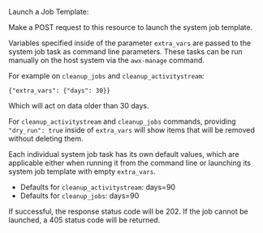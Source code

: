Launch a Job Template:

Make a POST request to this resource to launch the system job template.

Variables specified inside of the parameter `extra_vars` are passed to the
system job task as command line parameters. These tasks can be run manually
on the host system via the `awx-manage` command.

For example on `cleanup_jobs` and `cleanup_activitystream`:

`{"extra_vars": {"days": 30}}`

Which will act on data older than 30 days.

For `cleanup_activitystream` and `cleanup_jobs` commands, providing
`"dry_run": true` inside of `extra_vars` will show items that will be
removed without deleting them.

Each individual system job task has its own default values, which are
applicable either when running it from the command line or launching its
system job template with empty `extra_vars`.

 - Defaults for `cleanup_activitystream`: days=90
 - Defaults for `cleanup_jobs`: days=90

If successful, the response status code will be 202.  If the job cannot be
launched, a 405 status code will be returned.
